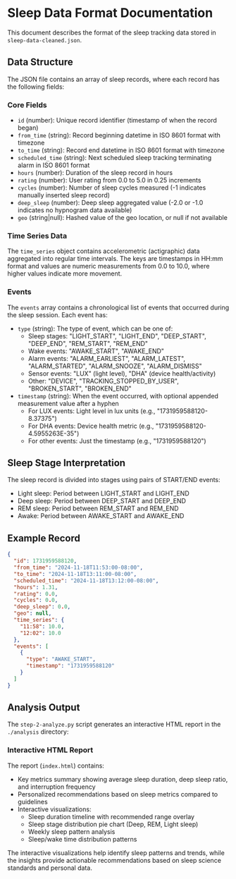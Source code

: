 # Sleep Data Format Documentation

This document describes the format of the sleep tracking data stored in `sleep-data-cleaned.json`.

## Data Structure

The JSON file contains an array of sleep records, where each record has the following fields:

### Core Fields

- `id` (number): Unique record identifier (timestamp of when the record began)
- `from_time` (string): Record beginning datetime in ISO 8601 format with timezone
- `to_time` (string): Record end datetime in ISO 8601 format with timezone 
- `scheduled_time` (string): Next scheduled sleep tracking terminating alarm in ISO 8601 format
- `hours` (number): Duration of the sleep record in hours
- `rating` (number): User rating from 0.0 to 5.0 in 0.25 increments
- `cycles` (number): Number of sleep cycles measured (-1 indicates manually inserted sleep record)
- `deep_sleep` (number): Deep sleep aggregated value (-2.0 or -1.0 indicates no hypnogram data available)
- `geo` (string|null): Hashed value of the geo location, or null if not available

### Time Series Data

The `time_series` object contains accelerometric (actigraphic) data aggregated into regular time intervals. The keys are timestamps in HH:mm format and values are numeric measurements from 0.0 to 10.0, where higher values indicate more movement.

### Events

The `events` array contains a chronological list of events that occurred during the sleep session. Each event has:

- `type` (string): The type of event, which can be one of:
  - Sleep stages: "LIGHT_START", "LIGHT_END", "DEEP_START", "DEEP_END", "REM_START", "REM_END"
  - Wake events: "AWAKE_START", "AWAKE_END"
  - Alarm events: "ALARM_EARLIEST", "ALARM_LATEST", "ALARM_STARTED", "ALARM_SNOOZE", "ALARM_DISMISS"
  - Sensor events: "LUX" (light level), "DHA" (device health/activity)
  - Other: "DEVICE", "TRACKING_STOPPED_BY_USER", "BROKEN_START", "BROKEN_END"
- `timestamp` (string): When the event occurred, with optional appended measurement value after a hyphen
  - For LUX events: Light level in lux units (e.g., "1731959588120-8.37375")
  - For DHA events: Device health metric (e.g., "1731959588120-4.5955263E-35")
  - For other events: Just the timestamp (e.g., "1731959588120")

## Sleep Stage Interpretation

The sleep record is divided into stages using pairs of START/END events:
- Light sleep: Period between LIGHT_START and LIGHT_END
- Deep sleep: Period between DEEP_START and DEEP_END  
- REM sleep: Period between REM_START and REM_END
- Awake: Period between AWAKE_START and AWAKE_END

## Example Record

```json
{
  "id": 1731959588120,
  "from_time": "2024-11-18T11:53:00-08:00", 
  "to_time": "2024-11-18T13:11:00-08:00",
  "scheduled_time": "2024-11-18T13:12:00-08:00",
  "hours": 1.31,
  "rating": 0.0,
  "cycles": 0.0,
  "deep_sleep": 0.0,
  "geo": null,
  "time_series": {
    "11:58": 10.0,
    "12:02": 10.0
  },
  "events": [
    {
      "type": "AWAKE_START",
      "timestamp": "1731959588120"
    }
  ]
}
```

## Analysis Output

The `step-2-analyze.py` script generates an interactive HTML report in the `./analysis` directory:

### Interactive HTML Report
The report (`index.html`) contains:

- Key metrics summary showing average sleep duration, deep sleep ratio, and interruption frequency
- Personalized recommendations based on sleep metrics compared to guidelines
- Interactive visualizations:
  - Sleep duration timeline with recommended range overlay
  - Sleep stage distribution pie chart (Deep, REM, Light sleep)
  - Weekly sleep pattern analysis
  - Sleep/wake time distribution patterns

The interactive visualizations help identify sleep patterns and trends, while the insights provide actionable recommendations based on sleep science standards and personal data.

